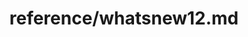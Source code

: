 ---
title: reference/whatsnew12.md
showAuthorInfo: false
redirect_path: https://kotlinlang.org/docs/whatsnew12.html
---